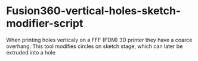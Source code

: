 # Fusion360-vertical-holes-sketch-modifier-script
When printing holes verticaly on a FFF (FDM) 3D printer they have a coarce overhang. This tool modifies circles on sketch stage, which can later be extruded into a hole
